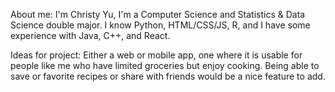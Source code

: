 About me: I'm Christy Yu, I'm a Computer Science and Statistics & Data Science double major. I know Python, HTML/CSS/JS, R, and I have some experience with Java, C++, and React. 

Ideas for project: Either a web or mobile app, one where it is usable for people like me who have limited groceries but enjoy cooking. Being able to save or favorite recipes or share with friends would be a nice feature to add.
